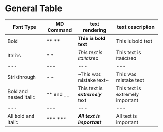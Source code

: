 # General Table
| Font Type | MD Command | text rendering | text description | 
| --- | --- | --- | --- | 
| Bold | ** ** | **This is bold text** | This is bold text | 
| Italics | * * | *This text is italicized* | This text is italicized | 
| --- | --- | --- | --- |
| Strikthrough | ~ ~ | ~This was mistake text~ | This was mistake text | 
| Bold and nested italic | ** and _ _ | This text is **_extremely_** text | This text is extremely important| 
| --- | --- | --- | --- |
| All bold and italic | *** *** | ***All text is important*** | All text is important | 
